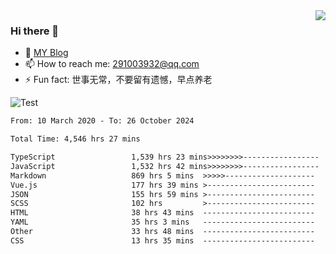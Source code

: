 <img align='right' src='https://github-readme-stats.vercel.app/api?username=niaogege&show_icons=true&theme=radical'/>

### Hi there 👋

- 🌱 [MY Blog](https://bythewayer.com/)
- 📫 How to reach me: 291003932@qq.com
- ⚡ Fun fact:  世事无常，不要留有遗憾，早点养老

![Test](https://github-readme-stats.vercel.app/api/top-langs/?username=niaogege&layout=compact)

<!--START_SECTION:waka-->

```txt
From: 10 March 2020 - To: 26 October 2024

Total Time: 4,546 hrs 27 mins

TypeScript                 1,539 hrs 23 mins>>>>>>>>-----------------   33.86 %
JavaScript                 1,532 hrs 42 mins>>>>>>>>-----------------   33.71 %
Markdown                   869 hrs 5 mins  >>>>>--------------------   19.12 %
Vue.js                     177 hrs 39 mins >------------------------   03.91 %
JSON                       155 hrs 59 mins >------------------------   03.43 %
SCSS                       102 hrs         >------------------------   02.24 %
HTML                       38 hrs 43 mins  -------------------------   00.85 %
YAML                       35 hrs 3 mins   -------------------------   00.77 %
Other                      33 hrs 48 mins  -------------------------   00.74 %
CSS                        13 hrs 35 mins  -------------------------   00.30 %
```

<!--END_SECTION:waka-->

